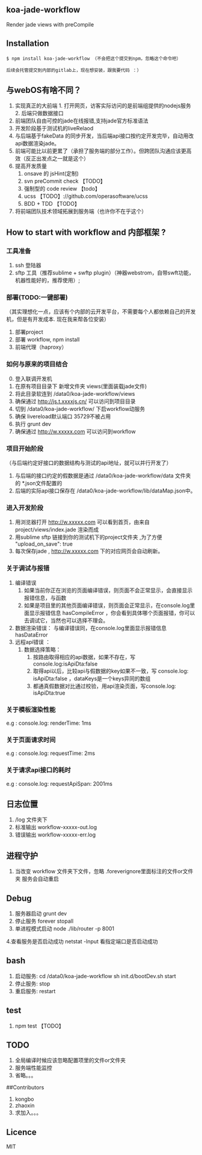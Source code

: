 ## koa-jade-workflow

Render jade views with preCompile

## Installation

```
$ npm install koa-jade-workflow （不会把这个提交到npm，忽略这个命令吧）

后续会托管提交到内部的gitlab上，现在想安装，跟我要代码 ：）
```
## 与webOS有啥不同？
  1. 实现真正的大前端
    1. 打开网页，访客实际访问的是前端组提供的nodejs服务
    2. 后端只做数据接口
  2. 前端团队自由可控的jade在线报错,支持jade官方标准语法
  3. 开发阶段基于测试机的liveRelaod
  4. 与后端基于fakeData 的同步开发，当后端api接口按约定开发完毕，自动用改api数据渲染jade。
  5. 前端可能比以前更累了（承担了服务端的部分工作）。但跨团队沟通应该更高效（反正出发点之一就是这个）
  6. 提高开发质量
      1. onsave 的 jsHint(定制)
      2. svn preCommit check 【TODO】
      3. 强制型的 code review 【todo】
      4. ucss 【TODO】://github.com/operasoftware/ucss
      5. BDD + TDD 【TODO】
  7. 将前端团队技术领域拓展到服务端（也许你不在乎这个）

## How to start with workflow and 内部框架 ?
### 工具准备
  1. ssh 登陆器
  2. sftp 工具（推荐sublime + swftp plugin）（神器webstrom，自带swft功能，机器性能好的，推荐使用）;

### 部署(TODO:一键部署)
（其实理想化一点，应该有个内部的云开发平台，不需要每个人都依赖自己的开发机，但是有开发成本. 现在我来帮各位安装）
  1. 部署project
  2. 部署 workflow, npm install
  3. 前端代理（haproxy）

### 如何与原来的项目结合
  0. 登入联调开发机
  1. 在原有项目目录下 新增文件夹 views(里面装载jade文件)
  2. 将此目录软连到  /data0/koa-jade-workflow/views
  3. 确保通过 http://js.t.xxxxjs.cn/ 可以访问到项目目录
  4. 切到 /data0/koa-jade-workflow/ 下启workflow动服务
  6. 确保 livereload默认端口 35729不被占用
  7. 执行  grunt dev
  8. 确保通过 http://w.xxxxx.com 可以访问到workflow

### 项目开始阶段
  （与后端约定好接口的数据结构与测试的api地址，就可以并行开发了）
  1. 与后端的接口约定的假数据是通过 /data0/koa-jade-workflow/data 文件夹的 *.json文件配置的
  2. 后端的实际api接口保存在 /data0/koa-jade-workflow/lib/dataMap.json中。


### 进入开发阶段
  1. 用浏览器打开 http://w.xxxxx.com 可以看到首页，由来自 project/views/index.jade 渲染而成
  2. 用sublime sftp 链接到你的测试机下的project文件夹 ,为了方便 "upload_on_save": true
  3. 每次保存jade ,  http://w.xxxxx.com 下的对应网页会自动刷新。


### 关于调试与报错

  1. 编译错误
      1. 如果当前你正在浏览的页面编译错误，则页面不会正常显示，会直接显示报错信息，与函数
      2. 如果是项目里的其他页面编译错误，则页面会正常显示，在console.log里面显示报错信息 hasCompileError ，你会看到具体哪个页面报错，你可以去调试它，当然也可以选择不理会。
  2. 数据渲染错误： 与编译错误同，在console.log里面显示报错信息 hasDataError
  3. 远程api错误 ：
      1. 数据选择策略：
          1. 按路由取得相应的api数据，如果不存在，写 console.log:isApiDta:false
          2. 取得api以后，比较api与假数据的key如果不一致，写 console.log: isApiDta:false ，dataKeys是一个keys异同的数组
          3. 都通真假数据对比通过校验，用api渲染页面，写console.log: isApiDta:true

### 关于模板渲染性能
  e.g :
  console.log: renderTime: 1ms
### 关于页面请求时间
  e.g :
  console.log: requestTime: 2ms
### 关于请求api接口的耗时
  e.g :
  console.log: requestApiSpan: 2001ms

## 日志位置

   1.  /log 文件夹下
   2. 标准输出
        workflow-xxxxx-out.log
   3. 错误输出
        workflow-xxxxx-err.log

## 进程守护
  1. 当改变 workflow 文件夹下文件，忽略 .foreverignore里面标注的文件or文件夹  服务会自动重启

## Debug
  1. 服务器启动
    grunt dev
  2. 停止服务
    forever stopall
  3. 单进程模式启动
    node ./lib/router -p 8001

  4.查看服务是否启动成功
    netstat -lnput 看指定端口是否启动成功

## bash
  1. 启动服务:    cd /data0/koa-jade-workflow
                 sh init.d/bootDev.sh start
  2. 停止服务:    stop
  3. 重启服务:    restart

## test

  1. npm test  【TODO】

## TODO
  1. 全局编译时候应该忽略配置项里的文件or文件夹
  3. 服务端性能监控
  4. 省略。。。

##Contributors
  1. kongbo
  2. zhaoxin
  3. 求加入。。。

## Licence

MIT
